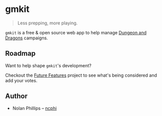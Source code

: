 # gmkit

> Less prepping, more playing. 

`gmkit` is a free & open source web app to help manage [Dungeon and Dragons](https://dnd.wizards.com/) campaigns.

## Roadmap

Want to help shape `gmkit`'s development?

Checkout the [Future Features](https://github.com/gmkit/gmkit/projects/1) project to see what's being considered and add your votes.

## Author

- Nolan Phillips – [ncphi](http://twitter.com/ncphi)



